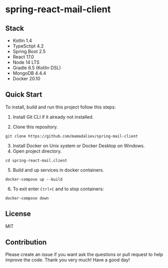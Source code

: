 # spring-react-mail-client

## Stack
- Kotlin 1.4
- TypeSctipt 4.2
- Spring Boot 2.5
- React 17.0
- Node 14 LTS
- Gradle 6.5 (Kotlin DSL)
- MongoDB 4.4.4
- Docker 20.10

## Quick Start
To install, build and run this project follow this steps:
1. Install Git CLI if it already not installed.

2. Clone this repository.
```
git clone https://github.com/mamadaliev/spring-mail-client
```

3. Install Docker on Unix system or Docker Desktop on Windows.
4. Open project directory.
```
cd spring-react-mail.client
```
5. Build and up services in docker containers.
```
docker-compose up --build
```
6. To exit enter `Ctrl+C` and to stop containers:
```
docker-compose down
```

## License
MIT

## Contribution
Please create an issue if you want ask the questions or pull request to help improve the code.
Thank you very much! Have a good day!
